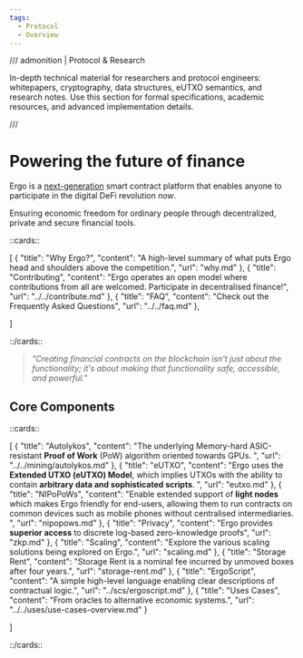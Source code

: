 ```yaml
---
tags:
  - Protocol
  - Overview
---
```


/// admonition | Protocol & Research

In-depth technical material for researchers and protocol engineers: whitepapers, cryptography, data structures, eUTXO semantics, and research notes. Use this section for formal specifications, academic resources, and advanced implementation details.

///

# Powering the future of finance

Ergo is a [next-generation](scaling.md) smart contract platform that enables anyone to participate in the digital DeFi revolution *now*.

Ensuring economic freedom for ordinary people through decentralized, private and secure financial tools.

::cards::

[
  {
    "title": "Why Ergo?",
    "content": "A high-level summary of what puts Ergo head and shoulders above the competition.",
    "url": "why.md"
  },
  {
    "title": "Contributing",
    "content": "Ergo operates an open model where contributions from all are welcomed. Participate in decentralised finance!",
    "url": "../../contribute.md"
  },
  {
    "title": "FAQ",
    "content": "Check out the Frequently Asked Questions",
    "url": "../../faq.md"
  },


]

::/cards::

> *"Creating financial contracts on the blockchain isn't just about the functionality; it's about making that functionality safe, accessible, and powerful."* 

## Core Components

::cards::

[
  {
    "title": "Autolykos",
    "content": "The underlying Memory-hard ASIC-resistant **Proof of Work** (PoW) algorithm oriented towards GPUs. ",
    "url": "../../mining/autolykos.md"
  },
  {
    "title": "eUTXO",
    "content": "Ergo uses the **Extended UTXO (eUTXO) Model**, which implies UTXOs with the ability to contain **arbitrary data and sophisticated scripts**. ",
    "url": "eutxo.md"
  },
  {
    "title": "NIPoPoWs",
    "content": "Enable extended support of **light nodes** which makes Ergo friendly for end-users, allowing them to run contracts on common devices such as mobile phones without centralised intermediaries. ",
    "url": "nipopows.md"
  },
  {
    "title": "Privacy",
    "content": "Ergo provides **superior access** to discrete log-based zero-knowledge proofs",
    "url": "zkp.md"
  },
  {
    "title": "Scaling",
    "content": "Explore the various scaling solutions being explored on Ergo.",
    "url": "scaling.md"
  },
  {
    "title": "Storage Rent",
    "content": "Storage Rent is a nominal fee incurred by unmoved boxes after four years.",
    "url": "storage-rent.md"
  },
  {
    "title": "ErgoScript",
    "content": "A simple high-level language enabling clear descriptions of contractual logic.",
    "url": "../scs/ergoscript.md"
  },
  {
    "title": "Uses Cases",
    "content": "From oracles to alternative economic systems.",
    "url": "../../uses/use-cases-overview.md"
  }


]

::/cards::
